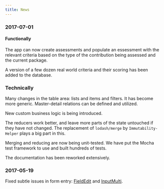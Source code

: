 ```yaml
---
title: News
---
```


### 2017-07-01

#### Functionally
The app can now create assessments and populate an essessment with the relevant
criteria based on the type of the contribution being assessed and the current
package.

A version of a few dozen real world criteria and their scoring has been added to the
database.

### Technically
Many changes in the table area: lists and items and filters.
It has become more generic. Master-detail relations can be defined
and utilized.

New custom business logic is being introduced.

The reducers work better, and leave more parts of the state untouched if they
have not changed.
The replacement of `lodash/merge` by `Immutability-Helper` plays a big part in this.

Merging and reducing are now being unit-tested.
We have put the Mocha test framework to use and built hundreds of tests.

The documentation has been reworked extensively.

### 2017-05-19

Fixed subtle issues in form entry: [FieldEdit](Components#fieldedit) and
[InputMulti]({{site.appBase}}/components/InputMulti.jsx).
